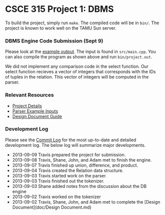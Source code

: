 CSCE 315 Project 1: DBMS
=============

To build the project, simply run `make`. The compiled code will be in `bin/`. The project is known to work well on the TAMU Sun server.

### DBMS Engine Code Submission (Sept 9)

Please look at the [example output](output.md). The input is found in `src/main.cpp`. You can also compile the program as shown above and run `bin/project.out`.

We did not implement any comparison code in the select function. Our select function recieves a vector of integers that corresponds with the IDs of tuples in the relation. This vector of integers will be computed in the parser.

### Relevant Resources

* [Project Details](http://courses.cs.tamu.edu/choe/13fall/315/proj1.html)
* [Parser Example Inputs](http://students.cse.tamu.edu/aalap/CSCE315_s12/sample_inputs/parser_milestone_good_inputs.txt)
* [Design Document Guide](http://blog.slickedit.com/2007/05/how-to-write-an-effective-design-document/)


### Development Log

Please see the [Commit Log](https://github.com/travisolbrich/315-P1-DBMS/commits/master) for the most up-to-date and detailed development log. The below log will summarize major developments.

* 2013-09-09 Travis prepared the project for submission.
* 2013-09-08 Travis, Shane, John, and Adam met to finish the engine.
* 2013-09-07 Travis finished up union, difference, and product.
* 2013-09-04 Travis created the Relation data structure.
* 2013-09-03 Travis started work on the parser.
* 2013-09-03 Travis finished out the tokenizer.
* 2013-09-03 Shane added notes from the discussion about the DB engine 
* 2013-09-02 Travis worked on the tokenizer
* 2013-09-02 Travis, Shane, John, and Adam met to complete the [Design Document](doc/Design Document.md)
